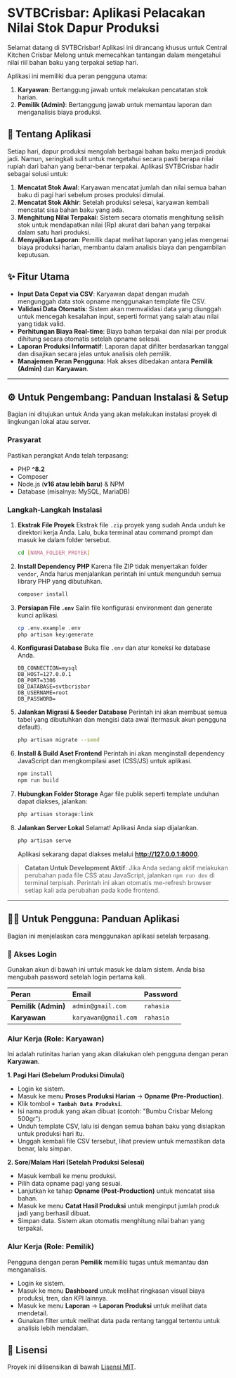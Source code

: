 # SVTBCrisbar: Aplikasi Pelacakan Nilai Stok Dapur Produksi

Selamat datang di SVTBCrisbar! Aplikasi ini dirancang khusus untuk Central Kitchen Crisbar Melong untuk memecahkan tantangan dalam mengetahui nilai riil bahan baku yang terpakai setiap hari.

Aplikasi ini memiliki dua peran pengguna utama:
1.  **Karyawan**: Bertanggung jawab untuk melakukan pencatatan stok harian.
2.  **Pemilik (Admin)**: Bertanggung jawab untuk memantau laporan dan menganalisis biaya produksi.

## 🚀 Tentang Aplikasi

Setiap hari, dapur produksi mengolah berbagai bahan baku menjadi produk jadi. Namun, seringkali sulit untuk mengetahui secara pasti berapa nilai rupiah dari bahan yang benar-benar terpakai. Aplikasi SVTBCrisbar hadir sebagai solusi untuk:

1.  **Mencatat Stok Awal**: Karyawan mencatat jumlah dan nilai semua bahan baku di pagi hari sebelum proses produksi dimulai.
2.  **Mencatat Stok Akhir**: Setelah produksi selesai, karyawan kembali mencatat sisa bahan baku yang ada.
3.  **Menghitung Nilai Terpakai**: Sistem secara otomatis menghitung selisih stok untuk mendapatkan nilai (Rp) akurat dari bahan yang terpakai dalam satu hari produksi.
4.  **Menyajikan Laporan**: Pemilik dapat melihat laporan yang jelas mengenai biaya produksi harian, membantu dalam analisis biaya dan pengambilan keputusan.

## ✨ Fitur Utama

-   **Input Data Cepat via CSV**: Karyawan dapat dengan mudah mengunggah data stok opname menggunakan template file CSV.
-   **Validasi Data Otomatis**: Sistem akan memvalidasi data yang diunggah untuk mencegah kesalahan input, seperti format yang salah atau nilai yang tidak valid.
-   **Perhitungan Biaya Real-time**: Biaya bahan terpakai dan nilai per produk dihitung secara otomatis setelah opname selesai.
-   **Laporan Produksi Informatif**: Laporan dapat difilter berdasarkan tanggal dan disajikan secara jelas untuk analisis oleh pemilik.
-   **Manajemen Peran Pengguna**: Hak akses dibedakan antara **Pemilik (Admin)** dan **Karyawan**.

---

## ⚙️ Untuk Pengembang: Panduan Instalasi & Setup

Bagian ini ditujukan untuk Anda yang akan melakukan instalasi proyek di lingkungan lokal atau server.

### Prasyarat

Pastikan perangkat Anda telah terpasang:
-   PHP **^8.2**
-   Composer
-   Node.js (**v16 atau lebih baru**) & NPM
-   Database (misalnya: MySQL, MariaDB)

### Langkah-Langkah Instalasi

1.  **Ekstrak File Proyek**
    Ekstrak file `.zip` proyek yang sudah Anda unduh ke direktori kerja Anda. Lalu, buka terminal atau command prompt dan masuk ke dalam folder tersebut.
    ```bash
    cd [NAMA_FOLDER_PROYEK]
    ```

2.  **Install Dependency PHP**
    Karena file ZIP tidak menyertakan folder `vendor`, Anda harus menjalankan perintah ini untuk mengunduh semua library PHP yang dibutuhkan.
    ```bash
    composer install
    ```

3.  **Persiapan File `.env`**
    Salin file konfigurasi environment dan generate kunci aplikasi.
    ```bash
    cp .env.example .env
    php artisan key:generate
    ```

4.  **Konfigurasi Database**
    Buka file `.env` dan atur koneksi ke database Anda.
    ```env
    DB_CONNECTION=mysql
    DB_HOST=127.0.0.1
    DB_PORT=3306
    DB_DATABASE=svtbcrisbar
    DB_USERNAME=root
    DB_PASSWORD=
    ```

5.  **Jalankan Migrasi & Seeder Database**
    Perintah ini akan membuat semua tabel yang dibutuhkan dan mengisi data awal (termasuk akun pengguna default).
    ```bash
    php artisan migrate --seed
    ```

6.  **Install & Build Aset Frontend**
    Perintah ini akan menginstall dependency JavaScript dan mengkompilasi aset (CSS/JS) untuk aplikasi.
    ```bash
    npm install
    npm run build
    ```

7.  **Hubungkan Folder Storage**
    Agar file publik seperti template unduhan dapat diakses, jalankan:
    ```bash
    php artisan storage:link
    ```

8.  **Jalankan Server Lokal**
    Selamat! Aplikasi Anda siap dijalankan.
    ```bash
    php artisan serve
    ```
    Aplikasi sekarang dapat diakses melalui **http://127.0.0.1:8000**.

> **Catatan Untuk Development Aktif**: Jika Anda sedang aktif melakukan perubahan pada file CSS atau JavaScript, jalankan `npm run dev` di terminal terpisah. Perintah ini akan otomatis me-refresh browser setiap kali ada perubahan pada kode frontend.

---

## 👨‍🍳 Untuk Pengguna: Panduan Aplikasi

Bagian ini menjelaskan cara menggunakan aplikasi setelah terpasang.

### 🔑 Akses Login

Gunakan akun di bawah ini untuk masuk ke dalam sistem. Anda bisa mengubah password setelah login pertama kali.

| Peran             | Email                | Password |
| :---------------- | :------------------- | :------- |
| **Pemilik (Admin)** | `admin@gmail.com`    | `rahasia`  |
| **Karyawan** | `karyawan@gmail.com` | `rahasia`  |

### Alur Kerja (Role: Karyawan)

Ini adalah rutinitas harian yang akan dilakukan oleh pengguna dengan peran **Karyawan**.

**1. Pagi Hari (Sebelum Produksi Dimulai)**
-   Login ke sistem.
-   Masuk ke menu **Proses Produksi Harian** -> **Opname (Pre-Production)**.
-   Klik tombol **`+ Tambah Data Produksi`**.
-   Isi nama produk yang akan dibuat (contoh: "Bumbu Crisbar Melong 500gr").
-   Unduh template CSV, lalu isi dengan semua bahan baku yang disiapkan untuk produksi hari itu.
-   Unggah kembali file CSV tersebut, lihat preview untuk memastikan data benar, lalu simpan.

**2. Sore/Malam Hari (Setelah Produksi Selesai)**
-   Masuk kembali ke menu produksi.
-   Pilih data opname pagi yang sesuai.
-   Lanjutkan ke tahap **Opname (Post-Production)** untuk mencatat sisa bahan.
-   Masuk ke menu **Catat Hasil Produksi** untuk menginput jumlah produk jadi yang berhasil dibuat.
-   Simpan data. Sistem akan otomatis menghitung nilai bahan yang terpakai.

### Alur Kerja (Role: Pemilik)

Pengguna dengan peran **Pemilik** memiliki tugas untuk memantau dan menganalisis.

-   Login ke sistem.
-   Masuk ke menu **Dashboard** untuk melihat ringkasan visual biaya produksi, tren, dan KPI lainnya.
-   Masuk ke menu **Laporan** -> **Laporan Produksi** untuk melihat data mendetail.
-   Gunakan filter untuk melihat data pada rentang tanggal tertentu untuk analisis lebih mendalam.

## 📄 Lisensi

Proyek ini dilisensikan di bawah [Lisensi MIT](https://opensource.org/licenses/MIT).
